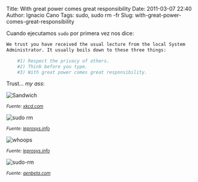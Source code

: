 Title: With great power comes great responsibility
Date: 2011-03-07 22:40
Author: Ignacio Cano
Tags: sudo, sudo rm -fr
Slug: with-great-power-comes-great-responsibility

Cuando ejecutamos `sudo` por primera vez nos dice:

```bash
We trust you have received the usual lecture from the local System
Administrator. It usually boils down to these three things:

    #1) Respect the privacy of others.
    #2) Think before you type.
    #3) With great power comes great responsibility.
```

Trust... _my ass_:

![Sandwich]({static}/images/sandwich-300x249.png)

<small>_Fuente: [xkcd.com][]_</small>

![sudo rm]({static}/images/sudorm.jpg)

<small>_Fuente: [leprosys.info][]_</small>

![whoops]({static}/images/whoops-300x272.png)

<small>_Fuente: [leprosys.info][]_</small>

![sudo-rm]({static}/images/sudo-rm-300x193.png)

<small>_Fuente: [genbeta.com][]_</small>

  [xkcd.com]: http://xkcd.com/149/
    "xkcd.com"
  [leprosys.info]: http://www.leprosys.info/2008/08/no-ejecutes-sudo-rm-rf.html
    "leprosys.info"
  [genbeta.com]: http://www.genbeta.com/linux/la-terminal-de-linux-no-muerde-ii-trucos-mas-avanzados
    "genbeta.com"
